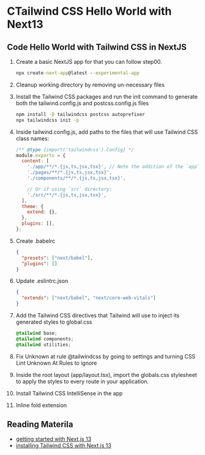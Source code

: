 # CTailwind CSS Hello World with Next13

## Code Hello World with Tailwind CSS in NextJS

1. Create a basic NextJS app for that you can follow step00.

   ```cmd
   npx create-next-app@latest --experimental-app
   ```

2. Cleanup working directory by removing un-necessary files
3. Install the Tailwind CSS packages and run the init command to generate both the tailwind.config.js and postcss.config.js files

   ```cmd
   npm install -D tailwindcss postcss autoprefixer
   npx tailwindcss init -p
   ```

4. Inside tailwind.config.js, add paths to the files that will use Tailwind CSS class names:

   ```js
   /** @type {import('tailwindcss').Config} */
   module.exports = {
     content: [
       './app/**/*.{js,ts,jsx,tsx}', // Note the addition of the `app` directory.
       './pages/**/*.{js,ts,jsx,tsx}',
       './components/**/*.{js,ts,jsx,tsx}',

       // Or if using `src` directory:
       './src/**/*.{js,ts,jsx,tsx}',
     ],
     theme: {
       extend: {},
     },
     plugins: [],
   };
   ```

5. Create .babelrc

   ```json
   {
     "presets": ["next/babel"],
     "plugins": []
   }
   ```

6. Update .eslintrc.json

   ```json
   {
     "extends": ["next/babel", "next/core-web-vitals"]
   }
   ```

7. Add the Tailwind CSS directives that Tailwind will use to inject its generated styles to global.css

   ```css
   @tailwind base;
   @tailwind components;
   @tailwind utilities;
   ```

8. Fix Unknown at rule @tailwindcss by going to settings and turning CSS Lint Unknown At Rules
   to ignore
9. Inside the root layout (app/layout.tsx), import the globals.css stylesheet to apply the styles to every route in your application.
10. Install Tailwind CSS IntelliSense in the app
11. Inline fold extension

## Reading Materila

- [getting started with Next.js 13](https://beta.nextjs.org/docs/getting-started)
- [installing Tailwind CSS with Next.js 13](https://beta.nextjs.org/docs/styling/tailwind-css)
